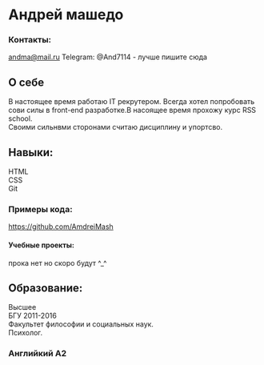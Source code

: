 # Андрей машедо
### Контакты:  
andma@mail.ru
Telegram: @And7114 - лучше пишите сюда
## О себе
В настоящее время работаю IT рекрутером. Всегда хотел попробовать сови силы в front-end разработке.В насоящее время прохожу курс RSS school.  
 Своими сильнвми сторонами считаю дисциплину и упортсво.

 ## Навыки:
 HTML  
 CSS  
 Git
 ### Примеры кода:
 https://github.com/AmdreiMash
 #### Учебные проекты:
 прока нет но скоро будут ^_^
 ## Образование:
 Высшее  
 БГУ 2011-2016  
 Факультет философии и социальных наук.  
 Психолог.
 ### Английкий A2